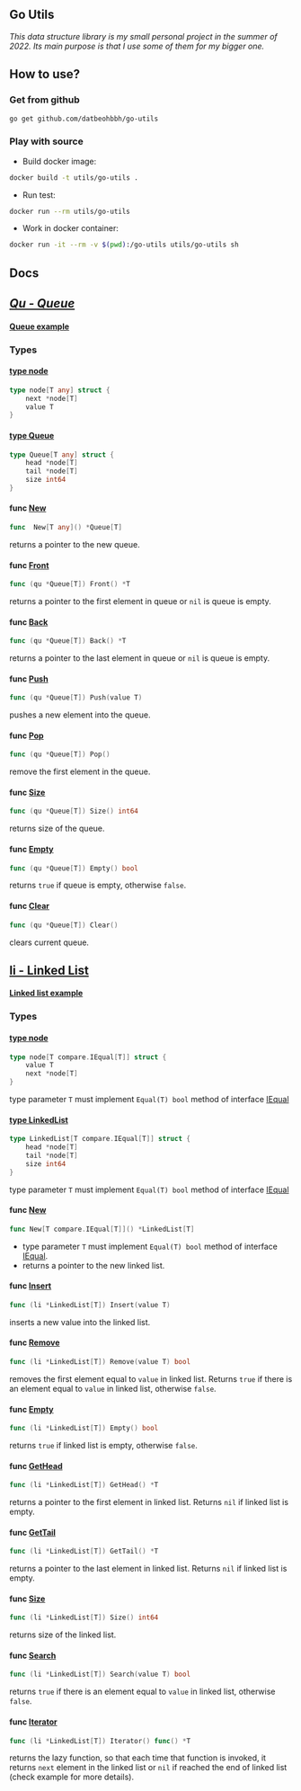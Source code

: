 ## **Go Utils**
*This data structure library is my small personal project in the summer of 2022. Its main purpose is that I use some of them for my bigger one.*

## **How to use?**

### Get from github

```bash
go get github.com/datbeohbbh/go-utils
```

### Play with source

 - Build docker image:
```bash
docker build -t utils/go-utils .
```

-	Run test:
```bash
docker run --rm utils/go-utils
```

- Work in docker container:
```bash
docker run -it --rm -v $(pwd):/go-utils utils/go-utils sh
```

## **Docs**

## [*Qu - Queue*](https://github.com/datbeohbbh/go-utils/tree/master/queue)

#### [Queue example](https://github.com/datbeohbbh/go-utils/blob/master/examples/queue/main.go)

### Types

#### [type node](https://github.com/datbeohbbh/go-utils/blob/master/queue/node.go)
```go
type node[T any] struct {
	next *node[T]
	value T
}
```

#### [type Queue](https://github.com/datbeohbbh/go-utils/blob/master/queue/queueImpl.go)
```go
type Queue[T any] struct {
	head *node[T]
	tail *node[T]	
	size int64
}
```

#### func [New](https://github.com/datbeohbbh/go-utils/blob/master/queue/queueImpl.go)
```go
func  New[T any]() *Queue[T]
```
returns a pointer to the new queue.

#### func [Front](https://github.com/datbeohbbh/go-utils/blob/master/queue/front.go)
```go
func (qu *Queue[T]) Front() *T
```
returns a pointer to the first element in queue or `nil` is queue is empty.


#### func [Back](https://github.com/datbeohbbh/go-utils/blob/master/queue/back.go)
```go
func (qu *Queue[T]) Back() *T
```
returns a pointer to the last element in queue or `nil` is queue is empty.

#### func [Push](https://github.com/datbeohbbh/go-utils/blob/master/queue/push.go)
```go
func (qu *Queue[T]) Push(value T)
```
pushes a new element into the queue.

#### func [Pop](https://github.com/datbeohbbh/go-utils/blob/master/queue/pop.go)
```go
func (qu *Queue[T]) Pop()
```
remove the first element in the queue.

#### func [Size](https://github.com/datbeohbbh/go-utils/blob/master/queue/size.go)
```go
func (qu *Queue[T]) Size() int64
```
returns size of the queue.

#### func [Empty](https://github.com/datbeohbbh/go-utils/blob/master/queue/empty.go)
```go
func (qu *Queue[T]) Empty() bool
```
returns `true` if queue is empty, otherwise `false`.

#### func [Clear](https://github.com/datbeohbbh/go-utils/blob/master/queue/clear.go)
```go
func (qu *Queue[T]) Clear()
```
clears current queue.


## [li - Linked List](https://github.com/datbeohbbh/go-utils/tree/master/linked-list)

#### [Linked list example](https://github.com/datbeohbbh/go-utils/blob/master/examples/linkedlist/main.go)

### Types

#### [type node](https://github.com/datbeohbbh/go-utils/blob/master/linked-list/node.go)
```go
type node[T compare.IEqual[T]] struct {
	value T
	next *node[T]
}
```
type parameter `T` must implement `Equal(T) bool` method of interface [IEqual](https://github.com/datbeohbbh/go-utils/blob/master/interfaces/comparator.go)

#### [type LinkedList](https://github.com/datbeohbbh/go-utils/blob/master/linked-list/linkedListImpl.go)
```go
type LinkedList[T compare.IEqual[T]] struct {
	head *node[T]
	tail *node[T]
	size int64
}
```
type parameter `T` must implement `Equal(T) bool` method of interface [IEqual](https://github.com/datbeohbbh/go-utils/blob/master/interfaces/comparator.go)

#### func [New](https://github.com/datbeohbbh/go-utils/blob/master/linked-list/linkedListImpl.go)
```go
func New[T compare.IEqual[T]]() *LinkedList[T]
```
- type parameter `T` must implement `Equal(T) bool` method of interface [IEqual](https://github.com/datbeohbbh/go-utils/blob/master/interfaces/comparator.go).
- returns a pointer to the new linked list.

#### func [Insert](https://github.com/datbeohbbh/go-utils/blob/master/linked-list/insert.go)
```go
func (li *LinkedList[T]) Insert(value T)
```
inserts a new value into the linked list.

#### func [Remove](https://github.com/datbeohbbh/go-utils/blob/master/linked-list/remove.go)
```go
func (li *LinkedList[T]) Remove(value T) bool
```
removes the first element equal to `value` in linked list. Returns `true` if there is an element equal to `value` in linked list, otherwise `false`.

#### func [Empty](https://github.com/datbeohbbh/go-utils/blob/master/linked-list/empty.go)
```go
func (li *LinkedList[T]) Empty() bool
```
returns `true` if linked list is empty, otherwise `false`.

#### func [GetHead](https://github.com/datbeohbbh/go-utils/blob/master/linked-list/getHead.go)
```go
func (li *LinkedList[T]) GetHead() *T
```
returns a pointer to the first element in linked list. Returns `nil` if linked list is empty.

#### func [GetTail](https://github.com/datbeohbbh/go-utils/blob/master/linked-list/getTail.go)
```go
func (li *LinkedList[T]) GetTail() *T
```
returns a pointer to the last element in linked list. Returns `nil` if linked list is empty.

#### func [Size](https://github.com/datbeohbbh/go-utils/blob/master/linked-list/size.go)
```go
func (li *LinkedList[T]) Size() int64
```
returns size of the linked list.

#### func [Search](https://github.com/datbeohbbh/go-utils/blob/master/linked-list/search.go)
```go
func (li *LinkedList[T]) Search(value T) bool
```
returns `true` if there is an element equal to `value` in linked list, otherwise `false`.

#### func [Iterator](https://github.com/datbeohbbh/go-utils/blob/master/linked-list/iterator.go)
```go
func (li *LinkedList[T]) Iterator() func() *T
```
returns the lazy function, so that each time that function is invoked, it returns `next` element in the linked list or `nil` if reached the end of linked list (check example for more details).